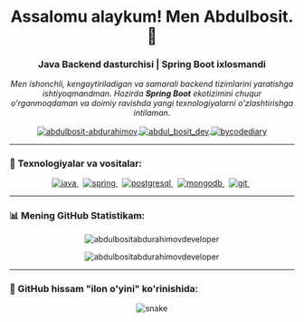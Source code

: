 <!-- 👋 Sarlavha va qisqacha tanishtiruv -->
<h1 align="center">Assalomu alaykum! Men Abdulbosit. 👋</h1>
<h3 align="center">Java Backend dasturchisi | Spring Boot ixlosmandi</h3>

<p align="center">
  <em>
    Men ishonchli, kengaytiriladigan va samarali backend tizimlarini yaratishga ishtiyoqmandman. Hozirda <b>Spring Boot</b> ekotizimini chuqur o'rganmoqdaman va doimiy ravishda yangi texnologiyalarni o'zlashtirishga intilaman.
  </em>
</p>

<!-- 🔗 Ijtimoiy tarmoqlar -->
<p align="center">
  <a href="https://linkedin.com/in/abdulbosit-abdurahimov-a40b38356/" target="blank">
    <img align="center" src="https://img.shields.io/badge/LinkedIn-0077B5?style=for-the-badge&logo=linkedin&logoColor=white" alt="abdulbosit-abdurahimov"/>
  </a>
  <a href="https://t.me/Abdul_bosit_dev" target="blank">
    <img align="center" src="https://img.shields.io/badge/Telegram-2CA5E0?style=for-the-badge&logo=telegram&logoColor=white" alt="abdul_bosit_dev"/>
  </a>
   <a href="https://t.me/ByCodeDiary" target="blank">
    <img align="center" src="https://img.shields.io/badge/Telegram%20Channel-grey?style=for-the-badge&logo=telegram&logoColor=white" alt="bycodediary"/>
  </a>
</p>

---

### 🚀 Texnologiyalar va vositalar:

<p align="center">
  <!-- Dasturlash tillari -->
  <a href="https://www.java.com" target="_blank" rel="noreferrer">
    <img src="https://img.shields.io/badge/Java-ED8B00?style=for-the-badge&logo=openjdk&logoColor=white" alt="java"/>
  </a> 
  <!-- Freymvorklar -->
  <a href="https://spring.io/" target="_blank" rel="noreferrer">
    <img src="https://img.shields.io/badge/Spring-6DB33F?style=for-the-badge&logo=spring&logoColor=white" alt="spring"/>
  </a> 
  <!-- Ma'lumotlar bazasi -->
  <a href="https://www.postgresql.org" target="_blank" rel="noreferrer">
    <img src="https://img.shields.io/badge/PostgreSQL-316192?style=for-the-badge&logo=postgresql&logoColor=white" alt="postgresql"/>
  </a> 
  <a href="https://www.mongodb.com/" target="_blank" rel="noreferrer">
    <img src="https://img.shields.io/badge/MongoDB-4EA94B?style=for-the-badge&logo=mongodb&logoColor=white" alt="mongodb"/>
  </a> 
  <!-- Vositalar -->
  <a href="https://git-scm.com/" target="_blank" rel="noreferrer">
    <img src="https://img.shields.io/badge/GIT-E44C30?style=for-the-badge&logo=git&logoColor=white" alt="git"/>
  </a> 
<!--   <a href="https://www.docker.com/" target="_blank" rel="noreferrer">
    <img src="https://img.shields.io/badge/Docker-2496ED?style=for-the-badge&logo=docker&logoColor=white" alt="docker"/>
  </a>  -->
</p>

---

### 📊 Mening GitHub Statistikam:

<p align="center">
  <img align="center" src="https://github-readme-stats.vercel.app/api?username=AbdulbositAbdurahimovDeveloper&show_icons=true&locale=en&theme=tokyonight&count_private=true" alt="abdulbositabdurahimovdeveloper" />
</p>
<p align="center">
  <img align="center" src="https://github-readme-stats.vercel.app/api/top-langs?username=AbdulbositAbdurahimovDeveloper&layout=compact&locale=en&theme=tokyonight" alt="abdulbositabdurahimovdeveloper" />
</p>

---

### 🐍 GitHub hissam "ilon o'yini" ko'rinishida:

<p align="center">
  <img src="https://github.com/AbdulbositAbdurahimovDeveloper/AbdulbositAbdurahimovDeveloper/blob/output/github-contribution-grid-snake.svg" alt="snake" />
</p>
